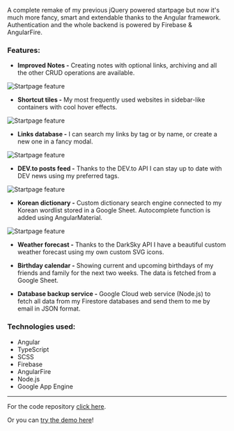 A complete remake of my previous jQuery powered startpage but now it's much more fancy, smart and extendable thanks to the Angular framework. Authentication and the whole backend is powered by Firebase & AngularFire.

### Features:

- **Improved Notes -**
Creating notes with optional links, archiving and all the other CRUD operations are available.

![Startpage feature](https://stuff.p-kin.com/screentogif/startpage-notes-full.gif)

- **Shortcut tiles -**
My most frequently used websites in sidebar-like containers with cool hover effects.

![Startpage feature](https://stuff.p-kin.com/screentogif/startpage-tiles.gif)

- **Links database -**
I can search my links by tag or by name, or create a new one in a fancy modal.

![Startpage feature](https://stuff.p-kin.com/screentogif/startpage-links-full.gif)

- **DEV.to posts feed -**
Thanks to the DEV.to API I can stay up to date with DEV news using my preferred tags.

![Startpage feature](https://stuff.p-kin.com/screentogif/startpage-devto.gif)

- **Korean dictionary -**
Custom dictionary search engine connected to my Korean wordlist stored in a Google Sheet. Autocomplete function is added using AngularMaterial.

![Startpage feature](https://stuff.p-kin.com/screentogif/startpage-korean.gif)

- **Weather forecast -**
Thanks to the DarkSky API I have a beautiful custom weather forecast using my own custom SVG icons.

- **Birthday calendar -**
  Showing current and upcoming birthdays of my friends and family for the next two weeks. The data is fetched from a Google Sheet.

- **Database backup service -**
Google Cloud web service (Node.js) to fetch all data from my Firestore databases and send them to me by email in JSON format.

### Technologies used:
- Angular
- TypeScript
- SCSS
- Firebase
- AngularFire
- Node.js
- Google App Engine

---
For the code repository [click here](https://github.com/KinPeter/Old-Code/tree/master/StartPage-2).

Or you can [try the demo here](https://startdemo.p-kin.com)!
